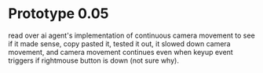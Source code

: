 
# Prototype 0.05
read over ai agent's implementation of continuous camera movement to see if it made sense, copy pasted it, tested it out, it slowed down camera movement, and camera movement continues even when keyup event triggers if rightmouse button is down (not sure why).